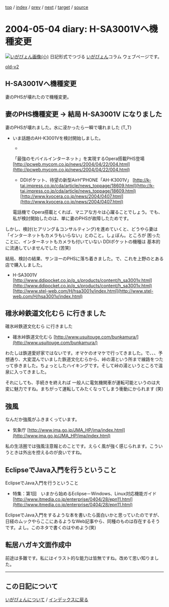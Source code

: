 [top](https://igapyon.github.io/diary/) 
 / [index](https://igapyon.github.io/diary/2004/index.html) 
 / [prev](https://igapyon.github.io/diary/2004/ig040505.html) 
 / [next](https://igapyon.github.io/diary/2004/ig040502.html) 
 / [target](https://igapyon.github.io/diary/2004/ig040504.html) 
 / [source](https://github.com/igapyon/diary/blob/gh-pages/2004/ig040504.html.src.md) 

2004-05-04 diary: H-SA3001Vへ機種変更
=====================================================================================================
[![いがぴょん画像(小)](https://igapyon.github.io/diary/images/iga200306s.jpg "いがぴょん")](https://igapyon.github.io/diary/memo/memoigapyon.html) 日記形式でつづる [いがぴょん](https://igapyon.github.io/diary/memo/memoigapyon.html)コラム ウェブページです。

[old-v2](ig040504-orig.html)

## H-SA3001Vへ機種変更

妻のPHSが壊れたので機種変更。


## 妻のPHS機種変更 → 結局 H-SA3001V になりました

妻のPHSが壊れました。水に浸かったら一瞬で壊れました (T_T)

* いま話題のAH-K3001Vを検討開始しました。
  
  * 
  「最強のモバイルインターネット」を実現するOpera搭載PHS登場
    [http://pcweb.mycom.co.jp/news/2004/04/22/004.html](http://pcweb.mycom.co.jp/news/2004/04/22/004.html)
    
  * DDIポケット、待望の新型AirH”PHONE「AH-K3001V」 
    [http://k-tai.impress.co.jp/cda/article/news_toppage/18609.html](http://k-tai.impress.co.jp/cda/article/news_toppage/18609.html)
    [http://www.kyocera.co.jp/news/2004/0407.html](http://www.kyocera.co.jp/news/2004/0407.html)
  

  電話機で Opera搭載とくれば、マニアな方々は心躍ることでしょう。でも、私が検討開始したのは、単に妻のPHSが故障したためです。

しかし、検討(ヒアリング＆コンサルティング)を進めていくと、どうやら妻は「インターネットもカメラもいらない」とのこと。しょぼん。ところが 困ったことに、インターネットもカメラも付いていない DDIポケットの機種は 基本的に流通していませんでした (苦笑)

結局、検討の結果、サンヨーのPHSに落ち着きました。で、これを上野のとある店で購入しました。

* H-SA3001V
  [http://www.ddipocket.co.jp/p_s/products/content/h_sa3001v.html](http://www.ddipocket.co.jp/p_s/products/content/h_sa3001v.html)
  [http://www.stel-web.com/H/hsa3001v/index.html](http://www.stel-web.com/H/hsa3001v/index.html)

## 碓氷峠鉄道文化むら に行きました

碓氷峠鉄道文化むら に行きました

* 碓氷峠鉄道文化むら
  [http://www.usuitouge.com/bunkamura/](http://www.usuitouge.com/bunkamura/)

わたしは鉄道愛好家ではないです。オマケのオマケで行ってきました。で、、、予想通り、大変混んでいました鉄道文化むらから、峠の湯という所まで線路をつたって歩きました。ちょっとしたハイキングです。そして峠の湯というところで温泉に入ってきました。

それにしても、手続きを終えれば 一般人に電気機関車が運転可能というのは大変に魅力ですね。まちがって運転してみたくなってしまう衝動にかられます
(笑)

## 強風

なんだか強風がふきまくっています。

* 気象庁
  [http://www.jma.go.jp/JMA_HP/jma/index.html](http://www.jma.go.jp/JMA_HP/jma/index.html)

私の生活圏では強風注意報とのことです。えらく風が強く感じられます。こういうときは外出を控えるのが良いですね。

## EclipseでJava入門を行うということ

EclipseでJava入門を行うということ

* 特集：第1回　いまから始めるEclipse－Windows、Linux対応機能ガイド 
  [http://www.itmedia.co.jp/enterprise/0404/28/epn11.html](http://www.itmedia.co.jp/enterprise/0404/28/epn11.html)

EclipseでJava入門をするような本を書いたら面白いかと思っていたのですが、日経のムックやらここにあるようなWeb記事やら、同種のものは存在するそうです。よし。このネタで書くのはやめよう(笑)

## 転居ハガキ文面作成中

前途は多難です。私にはイラスト的な能力は皆無ですね。改めて思い知りました。

----------------------------------------------------------------------------------------------------

## この日記について
[いがぴょんについて](https://igapyon.github.io/diary/memo/memoigapyon.html) / [インデックスに戻る](https://igapyon.github.io/diary/idxall.html)
